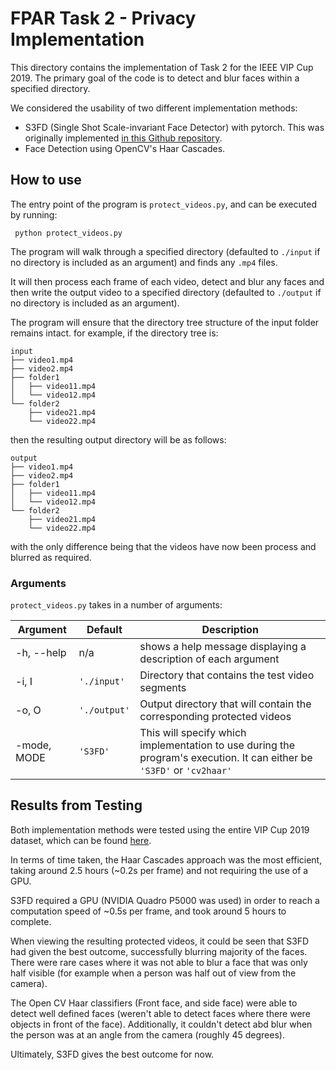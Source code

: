 # FPAR Task 2 - Privacy Implementation
This directory contains the implementation of Task 2 for the IEEE VIP Cup 2019. The primary goal of the code is to detect and blur faces within a specified directory.

We considered the usability of two different implementation methods:
- S3FD (Single Shot Scale-invariant Face Detector) with pytorch. This was originally implemented [in this Github repository](https://github.com/yxlijun/S3FD.pytorch).
- Face Detection using OpenCV's Haar Cascades. 

## How to use
The entry point of the program is `protect_videos.py`, and can be executed by running:
```
 python protect_videos.py
```

The program will walk through a specified directory (defaulted to `./input` if no directory is included as an argument) and finds any `.mp4` files.

It will then process each frame of each video, detect and blur any faces and then write the output video to a specified directory (defaulted to `./output` if no directory is included as an argument).

The program will ensure that the directory tree structure of the input folder remains intact. for example, if the directory tree is:

```
input
├── video1.mp4
├── video2.mp4
├── folder1
│   ├── video11.mp4
│   └── video12.mp4
└── folder2
    ├── video21.mp4
    └── video22.mp4
```

then the resulting output directory will be as follows:

```
output
├── video1.mp4
├── video2.mp4
├── folder1
│   ├── video11.mp4
│   └── video12.mp4
└── folder2
    ├── video21.mp4
    └── video22.mp4
```

with the only difference being that the videos have now been process and blurred as required.

### Arguments

`protect_videos.py` takes in a number of arguments:

| Argument | Default | Description |
| --- | --- | --- |
| -h, --help | n/a | shows a help message displaying a description of each argument |
| -i, I | `'./input'` | Directory that contains the test video segments |
| -o, O | `'./output'` | Output directory that will contain the corresponding protected videos  |
| -mode, MODE | `'S3FD'` | This will specify which implementation to use during the program's execution. It can either be `'S3FD'` or `'cv2haar'` |

## Results from Testing

Both implementation methods were tested using the entire VIP Cup 2019 dataset, which can be found [here](http://www.eecs.qmul.ac.uk/~andrea/fpvo).

In terms of time taken, the Haar Cascades approach was the most efficient, taking around 2.5 hours (~0.2s per frame) and not requiring the use of a GPU.

S3FD required a GPU (NVIDIA Quadro P5000 was used) in order to reach a computation speed of ~0.5s per frame, and took around 5 hours to complete.

When viewing the resulting protected videos, it could be seen that S3FD had given the best outcome, successfully blurring majority of the faces. There were rare cases where it was not able to blur a face that was only half visible (for example when a person was half out of view from the camera).

The Open CV Haar classifiers (Front face, and side face) were able to detect well defined faces (weren't able to detect faces where there were objects in front of the face). Additionally, it couldn't detect abd blur when the person was at an angle from the camera (roughly 45 degrees).

Ultimately, S3FD gives the best outcome for now.